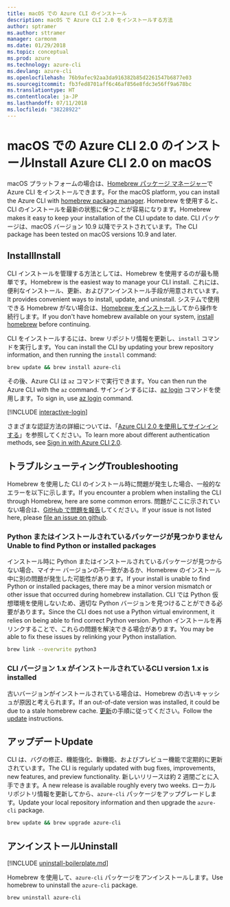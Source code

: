 ```yaml
---
title: macOS での Azure CLI のインストール
description: macOS で Azure CLI 2.0 をインストールする方法
author: sptramer
ms.author: sttramer
manager: carmonm
ms.date: 01/29/2018
ms.topic: conceptual
ms.prod: azure
ms.technology: azure-cli
ms.devlang: azure-cli
ms.openlocfilehash: 76b9afec92aa3da916382b85d2261547b6877e03
ms.sourcegitcommit: fb3fed8701aff6c46af856e8fdc3e56ff9a678bc
ms.translationtype: HT
ms.contentlocale: ja-JP
ms.lasthandoff: 07/11/2018
ms.locfileid: "38228922"
---
```

# <a name="install-azure-cli-20-on-macos"></a><span data-ttu-id="b2038-103">macOS での Azure CLI 2.0 のインストール</span><span class="sxs-lookup"><span data-stu-id="b2038-103">Install Azure CLI 2.0 on macOS</span></span>

<span data-ttu-id="b2038-104">macOS プラットフォームの場合は、[Homebrew パッケージ マネージャー](http://brew.sh)で Azure CLI をインストールできます。</span><span class="sxs-lookup"><span data-stu-id="b2038-104">For the macOS platform, you can install the Azure CLI with [homebrew package manager](http://brew.sh).</span></span> <span data-ttu-id="b2038-105">Homebrew を使用すると、CLI のインストールを最新の状態に保つことが容易になります。</span><span class="sxs-lookup"><span data-stu-id="b2038-105">Homebrew makes it easy to keep your installation of the CLI update to date.</span></span> <span data-ttu-id="b2038-106">CLI パッケージは、macOS バージョン 10.9 以降でテストされています。</span><span class="sxs-lookup"><span data-stu-id="b2038-106">The CLI package has been tested on macOS versions 10.9 and later.</span></span>

## <a name="install"></a><span data-ttu-id="b2038-107">Install</span><span class="sxs-lookup"><span data-stu-id="b2038-107">Install</span></span>

<span data-ttu-id="b2038-108">CLI インストールを管理する方法としては、Homebrew を使用するのが最も簡単です。</span><span class="sxs-lookup"><span data-stu-id="b2038-108">Homebrew is the easiest way to manage your CLI install.</span></span> <span data-ttu-id="b2038-109">これには、便利なインストール、更新、およびアンインストール手段が用意されています。</span><span class="sxs-lookup"><span data-stu-id="b2038-109">It provides convenient ways to install, update, and uninstall.</span></span>
<span data-ttu-id="b2038-110">システムで使用できる Homebrew がない場合は、[Homebrew をインストール](https://docs.brew.sh/Installation.html)してから操作を続行します。</span><span class="sxs-lookup"><span data-stu-id="b2038-110">If you don't have homebrew available on your system, [install homebrew](https://docs.brew.sh/Installation.html) before continuing.</span></span>

<span data-ttu-id="b2038-111">CLI をインストールするには、brew リポジトリ情報を更新し、`install` コマンドを実行します。</span><span class="sxs-lookup"><span data-stu-id="b2038-111">You can install the CLI by updating your brew repository information, and then running the `install` command:</span></span>

```bash
brew update && brew install azure-cli
```

<span data-ttu-id="b2038-112">その後、Azure CLI は `az` コマンドで実行できます。</span><span class="sxs-lookup"><span data-stu-id="b2038-112">You can then run the Azure CLI with the `az` command.</span></span> <span data-ttu-id="b2038-113">サインインするには、[az login](/cli/azure/reference-index#az-login) コマンドを使用します。</span><span class="sxs-lookup"><span data-stu-id="b2038-113">To sign in, use [az login](/cli/azure/reference-index#az-login) command.</span></span>

[!INCLUDE [interactive-login](includes/interactive-login.md)]

<span data-ttu-id="b2038-114">さまざまな認証方法の詳細については、「[Azure CLI 2.0 を使用してサインインする](authenticate-azure-cli.md)」を参照してください。</span><span class="sxs-lookup"><span data-stu-id="b2038-114">To learn more about different authentication methods, see [Sign in with Azure CLI 2.0](authenticate-azure-cli.md).</span></span>

## <a name="troubleshooting"></a><span data-ttu-id="b2038-115">トラブルシューティング</span><span class="sxs-lookup"><span data-stu-id="b2038-115">Troubleshooting</span></span>

<span data-ttu-id="b2038-116">Homebrew を使用した CLI のインストール時に問題が発生した場合、一般的なエラーを以下に示します。</span><span class="sxs-lookup"><span data-stu-id="b2038-116">If you encounter a problem when installing the CLI through Homebrew, here are some common errors.</span></span> <span data-ttu-id="b2038-117">問題がここに示されていない場合は、[GitHub で問題を報告](https://github.com/Azure/azure-cli/issues)してください。</span><span class="sxs-lookup"><span data-stu-id="b2038-117">If your issue is not listed here, please [file an issue on github](https://github.com/Azure/azure-cli/issues).</span></span>

### <a name="unable-to-find-python-or-installed-packages"></a><span data-ttu-id="b2038-118">Python またはインストールされているパッケージが見つかりません</span><span class="sxs-lookup"><span data-stu-id="b2038-118">Unable to find Python or installed packages</span></span>

<span data-ttu-id="b2038-119">インストール時に Python またはインストールされているパッケージが見つからない場合、マイナー バージョンの不一致があるか、Homebrew のインストール中に別の問題が発生した可能性があります。</span><span class="sxs-lookup"><span data-stu-id="b2038-119">If your install is unable to find Python or installed packages, there may be a minor version mismatch or other issue that occurred during homebrew installation.</span></span> <span data-ttu-id="b2038-120">CLI では Python 仮想環境を使用しないため、適切な Python バージョンを見つけることができる必要があります。</span><span class="sxs-lookup"><span data-stu-id="b2038-120">Since the CLI does not use a Python virtual environment, it relies on being able to find correct Python version.</span></span> <span data-ttu-id="b2038-121">Python インストールを再リンクすることで、これらの問題を解決できる場合があります。</span><span class="sxs-lookup"><span data-stu-id="b2038-121">You may be able to fix these issues by relinking your Python installation.</span></span>

```bash
brew link --overwrite python3
```

### <a name="cli-version-1x-is-installed"></a><span data-ttu-id="b2038-122">CLI バージョン 1.x がインストールされている</span><span class="sxs-lookup"><span data-stu-id="b2038-122">CLI version 1.x is installed</span></span>

<span data-ttu-id="b2038-123">古いバージョンがインストールされている場合は、Homebrew の古いキャッシュが原因と考えられます。</span><span class="sxs-lookup"><span data-stu-id="b2038-123">If an out-of-date version was installed, it could be due to a stale homebrew cache.</span></span> <span data-ttu-id="b2038-124">[更新](#Update)の手順に従ってください。</span><span class="sxs-lookup"><span data-stu-id="b2038-124">Follow the [update](#Update) instructions.</span></span>

## <a name="update"></a><span data-ttu-id="b2038-125">アップデート</span><span class="sxs-lookup"><span data-stu-id="b2038-125">Update</span></span>

<span data-ttu-id="b2038-126">CLI は、バグの修正、機能強化、新機能、およびプレビュー機能で定期的に更新されています。</span><span class="sxs-lookup"><span data-stu-id="b2038-126">The CLI is regularly updated with bug fixes, improvements, new features, and preview functionality.</span></span> <span data-ttu-id="b2038-127">新しいリリースは約 2 週間ごとに入手できます。</span><span class="sxs-lookup"><span data-stu-id="b2038-127">A new release is available roughly every two weeks.</span></span> <span data-ttu-id="b2038-128">ローカル リポジトリ情報を更新してから、`azure-cli` パッケージをアップグレードします。</span><span class="sxs-lookup"><span data-stu-id="b2038-128">Update your local repository information and then upgrade the `azure-cli` package.</span></span>

```bash
brew update && brew upgrade azure-cli
```

## <a name="uninstall"></a><span data-ttu-id="b2038-129">アンインストール</span><span class="sxs-lookup"><span data-stu-id="b2038-129">Uninstall</span></span>

[!INCLUDE [uninstall-boilerplate.md](includes/uninstall-boilerplate.md)]

<span data-ttu-id="b2038-130">Homebrew を使用して、`azure-cli` パッケージをアンインストールします。</span><span class="sxs-lookup"><span data-stu-id="b2038-130">Use homebrew to uninstall the `azure-cli` package.</span></span>

```bash
brew uninstall azure-cli
```
